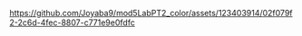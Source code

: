 

https://github.com/Joyaba9/mod5LabPT2_color/assets/123403914/02f079f2-2c6d-4fec-8807-c771e9e0fdfc

